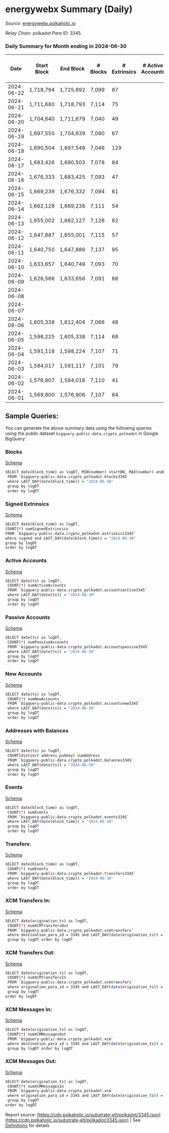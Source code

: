# energywebx Summary (Daily)

_Source_: [energywebx.polkaholic.io](https://energywebx.polkaholic.io)

*Relay Chain*: polkadot
*Para ID*: 3345



### Daily Summary for Month ending in 2024-06-30


| Date    | Start Block | End Block | # Blocks | # Extrinsics | # Active Accounts | # Passive Accounts | # New Accounts | # Addresses | # Events  | # Transfers ($USD) | # XCM Transfers In ($USD) | # XCM Transfers Out ($USD) | # XCM In | # XCM Out | Issues |
|---------|-------------|-----------|----------|--------------|-------------------|--------------------|----------------|-------------|-----------|--------------------|---------------------------|----------------------------|----------|-----------|--------|
| 2024-06-22 | 1,718,794 | 1,725,892 | 7,099 | 87 |  |  |  | 1,352 | 116,625 | 19  |   |   |  |  |  |
| 2024-06-21 | 1,711,680 | 1,718,793 | 7,114 | 75 |  |  |  | 1,348 | 116,540 | 11  |   |   |  |  |  |
| 2024-06-20 | 1,704,640 | 1,711,679 | 7,040 | 49 |  |  |  | 1,341 | 116,887 | 6  |   |   |  |  |  |
| 2024-06-19 | 1,697,550 | 1,704,639 | 7,090 | 67 |  |  |  | 1,339 | 116,941 | 8  |   |   |  |  |  |
| 2024-06-18 | 1,690,504 | 1,697,549 | 7,046 | 129 |  |  |  | 1,338 | 115,412 | 38  |   |   |  |  |  |
| 2024-06-17 | 1,683,426 | 1,690,503 | 7,078 | 64 |  |  |  | 1,334 | 116,543 | 9  |   |   |  |  |  |
| 2024-06-16 | 1,676,333 | 1,683,425 | 7,093 | 47 |  |  |  | 1,331 | 115,936 | 6  |   |   |  |  |  |
| 2024-06-15 | 1,669,239 | 1,676,332 | 7,094 | 61 |  |  |  | 1,328 | 115,291 | 5  |   |   |  |  |  |
| 2024-06-14 | 1,662,128 | 1,669,238 | 7,111 | 54 |  |  |  | 1,326 | 116,352 | 7  |   |   |  |  |  |
| 2024-06-13 | 1,655,002 | 1,662,127 | 7,126 | 62 |  |  |  | 1,326 | 114,850 | 5  |   |   |  |  |  |
| 2024-06-12 | 1,647,887 | 1,655,001 | 7,115 | 57 |  |  |  | 1,324 | 114,789 | 6  |   |   |  |  |  |
| 2024-06-11 | 1,640,750 | 1,647,886 | 7,137 | 95 |  |  |  | 1,322 | 114,370 | 9  |   |   |  |  |  |
| 2024-06-10 | 1,633,657 | 1,640,749 | 7,093 | 70 |  |  |  | 1,322 | 112,345 | 5  |   |   |  |  |  |
| 2024-06-09 | 1,626,566 | 1,633,656 | 7,091 | 68 |  |  |  | 1,318 | 110,314 | 12  |   |   |  |  |  |
| 2024-06-08 |  |  |  |  |  |  |  | 1,318 |  |   |   |   |  |  |  |
| 2024-06-07 |  |  |  |  |  |  |  | 1,318 |  |   |   |   |  |  |  |
| 2024-06-06 | 1,605,339 | 1,612,404 | 7,066 | 48 |  |  |  | 1,317 | 124,570 | 6  |   |   |  |  |  |
| 2024-06-05 | 1,598,225 | 1,605,338 | 7,114 | 68 |  |  |  | 1,315 | 108,690 | 5  |   |   |  |  |  |
| 2024-06-04 | 1,591,118 | 1,598,224 | 7,107 | 71 |  |  |  | 1,313 | 96,534 | 5  |   |   |  |  |  |
| 2024-06-03 | 1,584,017 | 1,591,117 | 7,101 | 79 |  |  |  | 1,310 | 76,407 | 5  |   |   |  |  |  |
| 2024-06-02 | 1,576,907 | 1,584,016 | 7,110 | 41 |  |  |  | 1,309 | 77,187 | 5  |   |   |  |  |  |
| 2024-06-01 | 1,569,800 | 1,576,906 | 7,107 | 64 |  |  |  | 1,309 | 77,999 | 8  |   |   |  |  |  |

## Sample Queries:
You can generate the above summary data using the following queries using the public dataset `bigquery-public-data.crypto_polkadot` in Google BigQuery:


### Blocks 

[Schema](https://github.com/colorfulnotion/substrate-etl/blob/main/schema/blocks.json)

```bash
SELECT date(block_time) as logDT, MIN(number) startBN, MAX(number) endBN, COUNT(*) numBlocks 
 FROM `bigquery-public-data.crypto_polkadot.blocks3345`  
 where LAST_DAY(date(block_time)) = "2024-06-30" 
 group by logDT 
 order by logDT
```

### Signed Extrinsics 

[Schema](https://github.com/colorfulnotion/substrate-etl/blob/main/schema/extrinsics.json)

```bash
SELECT date(block_time) as logDT, 
COUNT(*) numSignedExtrinsics 
FROM `bigquery-public-data.crypto_polkadot.extrinsics3345`  
where signed and LAST_DAY(date(block_time)) = "2024-06-30" 
group by logDT 
order by logDT
```

### Active Accounts 

[Schema](https://github.com/colorfulnotion/substrate-etl/blob/main/schema/accountsactive.json)

```bash
SELECT date(ts) as logDT, 
 COUNT(*) numActiveAccounts 
 FROM `bigquery-public-data.crypto_polkadot.accountsactive3345` 
 where LAST_DAY(date(ts)) = "2024-06-30" 
 group by logDT 
 order by logDT
```

### Passive Accounts 

[Schema](https://github.com/colorfulnotion/substrate-etl/blob/main/schema/accountspassive.json)

```bash
SELECT date(ts) as logDT, 
 COUNT(*) numPassiveAccounts 
 FROM `bigquery-public-data.crypto_polkadot.accountspassive3345` 
 where LAST_DAY(date(ts)) = "2024-06-30" 
 group by logDT 
 order by logDT
```

### New Accounts 

[Schema](https://github.com/colorfulnotion/substrate-etl/blob/main/schema/accountsnew.json)

```bash
SELECT date(ts) as logDT, 
 COUNT(*) numNewAccounts 
 FROM `bigquery-public-data.crypto_polkadot.accountsnew3345` 
 where LAST_DAY(date(ts)) = "2024-06-30" 
 group by logDT
 order by logDT
```

### Addresses with Balances 

[Schema](https://github.com/colorfulnotion/substrate-etl/blob/main/schema/balances.json)

```bash
SELECT date(ts) as logDT,
 COUNT(distinct address_pubkey) numAddress 
 FROM `bigquery-public-data.crypto_polkadot.balances3345` 
 where LAST_DAY(date(ts)) = "2024-06-30" 
 group by logDT 
 order by logDT
```

### Events 

[Schema](https://github.com/colorfulnotion/substrate-etl/blob/main/schema/events.json)

```bash
SELECT date(block_time) as logDT, 
 COUNT(*) numEvents 
 FROM `bigquery-public-data.crypto_polkadot.events3345` 
 where LAST_DAY(date(block_time)) = "2024-06-30" 
 group by logDT 
 order by logDT
```

### Transfers:

[Schema](https://github.com/colorfulnotion/substrate-etl/blob/main/schema/transfers.json)

```bash
SELECT date(block_time) as logDT, 
 COUNT(*) numEvents 
 FROM `bigquery-public-data.crypto_polkadot.transfers3345` 
 where LAST_DAY(date(block_time)) = "2024-06-30" 
 group by logDT 
 order by logDT
```

### XCM Transfers In: 

[Schema](https://github.com/colorfulnotion/substrate-etl/blob/main/schema/xcmtransfers.json)

```bash
SELECT date(origination_ts) as logDT, 
 COUNT(*) numXCMTransfersOut 
 FROM `bigquery-public-data.crypto_polkadot.xcmtransfers` 
 where destination_para_id = 3345 and LAST_DAY(date(origination_ts)) = "2024-06-30" 
 group by logDT order by logDT
```

### XCM Transfers Out: 

[Schema](https://github.com/colorfulnotion/substrate-etl/blob/main/schema/xcmtransfers.json)

```bash
SELECT date(origination_ts) as logDT, 
 COUNT(*) numXCMTransfersIn 
 FROM `bigquery-public-data.crypto_polkadot.xcmtransfers` 
 where origination_para_id = 3345 and LAST_DAY(date(origination_ts)) = "2024-06-30" 
 group by logDT 
order by logDT
```

### XCM Messages In: 

[Schema](https://github.com/colorfulnotion/substrate-etl/blob/main/schema/xcm.json)

```bash
SELECT date(origination_ts) as logDT, 
 COUNT(*) numXCMMessagesOut 
 FROM `bigquery-public-data.crypto_polkadot.xcm` 
 where destination_para_id = 3345 and LAST_DAY(date(origination_ts)) = "2024-06-30" 
 group by logDT order by logDT
```

### XCM Messages Out: 

[Schema](https://github.com/colorfulnotion/substrate-etl/blob/main/schema/xcm.json)

```bash
SELECT date(origination_ts) as logDT, 
 COUNT(*) numXCMMessagesIn 
 FROM `bigquery-public-data.crypto_polkadot.xcm` 
 where origination_para_id = 3345 and LAST_DAY(date(origination_ts)) = "2024-06-30" 
 group by logDT 
order by logDT
```


Report source: [https://cdn.polkaholic.io/substrate-etl/polkadot/3345.json](https://cdn.polkaholic.io/substrate-etl/polkadot/3345.json) | See [Definitions](/DEFINITIONS.md) for details
